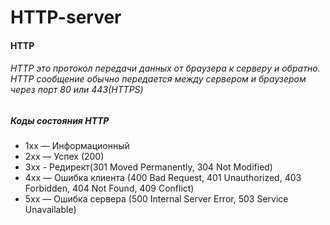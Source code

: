 # HTTP-server

<h4>HTTP</h4>
    <h6>HTTP это протокол передачи данных от браузера к серверу и обратно. HTTP сообщение обычно передается между сервером и браузером 
    через порт 80 или 443(HTTPS) 
    </h6>

<h5>Коды состояния HTTP</h5>
    <ul>
        <li>1xx — Информационный</li>
        <li>2xx — Успех (200)</li>
        <li>3xx - Редирект(301 Moved Permanently, 304 Not Modified)</li>
        <li>4xx — Ошибка клиента (400 Bad Request, 401 Unauthorized, 403 Forbidden, 404 Not Found, 409 Conflict)</li>
        <li>5xx — Ошибка сервера (500 Internal Server Error, 503 Service Unavailable)</li>
    </ul>

    
